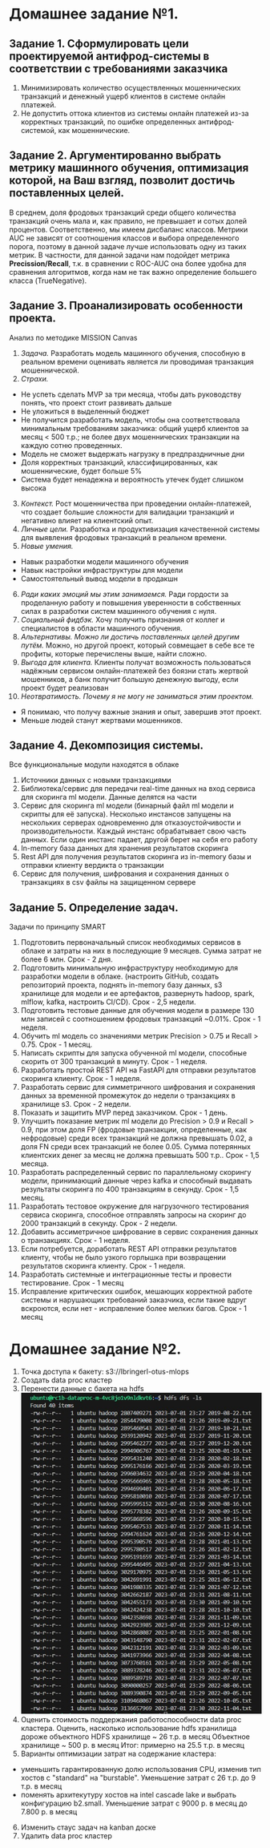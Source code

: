 # Домашнее задание №1.

## Задание 1. Сформулировать цели проектируемой антифрод-системы в соответствии с требованиями заказчика
1. Минимизировать количество осуществленных мошеннических транзакций и денежный ущерб клиентов в системе онлайн платежей.
2. Не допустить оттока клиентов из системы онлайн платежей из-за корректных транзакций, по ошибке определенных антифрод-системой, как мошеннические.

## Задание 2. Аргументированно выбрать метрику машинного обучения, оптимизация которой, на Ваш взгляд, позволит достичь поставленных целей.

В среднем, доля фродовых транзакций среди общего количества транзакций очень мала и, как правило, не превышает и сотых долей процентов. Соответственно, мы имеем дисбаланс классов. Метрики AUC не зависят от соотношения классов и выбора определенного порога, поэтому в данной задаче лучше использовать одну из таких метрик. В частности, для данной задачи нам подойдет метрика **Precission/Recall**, т.к. в сравнении с ROC-AUC она более удобна для сравнения алгоритмов, когда нам не так важно определение большего класса (TrueNegative).

## Задание 3. Проанализировать особенности проекта.

Анализ по методике MISSION Canvas
 1. *Задача.* Разработать модель машинного обучения, способную в реальном времени оценивать является ли проводимая транзакция мошеннической.
 2. *Страхи.* 
- Не успеть сделать MVP за три месяца, чтобы дать руководству понять, что проект стоит развивать дальше
 - Не уложиться в выделенный бюджет
 - Не получится разработать модель, чтобы она соответствовала минимальным требованиям заказчика: общий ущерб клиентов за месяц < 500 т.р.; не более двух мошеннических транзакции на каждую сотню проведенных.
 - Модель не сможет выдержать нагрузку в предпраздничные дни
 - Доля корректных транзакций, классифицированных, как мошеннические, будет больше 5%
 - Система будет ненадежна и вероятность утечек будет слишком высока
 3. *Контекст.* Рост мошенничества при проведении онлайн-платежей, что создает большие сложности для валидации транзакций и негативно влияет на клиентский опыт.
 4. *Личные цели.* Разработка и продуктивизация качественной системы для выявления фродовых транзакций в реальном времени.
 5. *Новые умения.*
 - Навык разработки модели машинного обучения
 - Навык настройки инфраструктуры для модели
 - Самостоятельный вывод модели в продакшн
6. *Ради каких эмоций мы этим занимаемся.* Ради гордости за проделанную работу и повышения уверенности в собственных силах в разработки систем машинного обучения с нуля.
7. *Социальный фидбэк.* Хочу получить признания от коллег и специалистов в области машинного обучения.
8. *Альтернативы. Можно ли достичь поставленных целей другим путём.* Можно, но другой проект, который совмещает в себе все те профиты, которые перечислены выше, найти сложно.
9. *Выгода для клиента.* Клиенты получат возможность пользоваться надёжным сервисом онлайн-платежей без боязни стать жертвой мошенников, а банк получит большую денежную выгоду, если проект будет реализован
10. *Неотвратимость. Почему я не могу не заниматься этим проектом.*
- Я понимаю, что получу важные знания и опыт, завершив этот проект.
- Меньше людей станут жертвами мошенников.

## Задание 4. Декомпозиция системы.

Все функциональные модули находятся в облаке
1. Источники данных с новыми транзакциями
2. Библиотека/сервис для передачи real-time данных на вход сервиса для скоринга ml модели. Данные делятся на части
3. Сервис для скоринга ml модели (бинарный файл ml модели и скрипты для её запуска). Несколько инстансов запущены на нескольких серверах одновременно для отказоустойчивости и производительности. Каждый инстанс обрабатывает свою часть данных. Если один инстанс падает, другой берет на себя его работу
4. In-memory база данных для хранения результатов скоринга
5. Rest API для получения результатов скоринга из in-memory базы и отправки клиенту вердикта о транзакции
6. Сервис для получения, шифрования и сохранения данных о транзакциях в csv файлы на защищенном сервере

## Задание 5. Определение задач.

Задачи по принципу SMART

1. Подготовить первоначальный список необходимых сервисов в облаке и затраты на них в последующие 9 месяцев. Сумма затрат не более 6 млн. Срок - 2 дня.
2. Подготовить минимальную инфраструктуру необходимую для разработки модели в облаке. (настроить GitHub, создать репозиторий проекта, поднять in-memory базу данных, s3 хранилище для модели и ее артефактов, развернуть hadoop, spark, mlflow, kafka, настроить CI/CD). Срок - 2,5 недели.
3. Подготовить тестовые данные для обучения модели в размере 130 млн записей с соотношением фродовых транзакций ~0.01%. Срок - 1 неделя.
4. Обучить ml модель со значениями метрик Precision > 0.75 и Recall > 0.75. Срок - 1 месяц.
5. Написать скрипты для запуска обученной ml модели, способные скорить от 300 транзакций в минуту. Срок - 1 неделя.
6. Разработать простой REST API на FastAPI для отправки результатов скоринга клиенту. Срок - 1 неделя.
7. Разработать сервис для симметричного шифрования и сохранения данных за временной промежуток до недели о транзакциях в хранилище s3. Срок - 2 недели.
8. Показать и защитить MVP перед заказчиком. Срок - 1 день.
9. Улучшить показание метрик ml модели до Precision > 0.9 и Recall > 0.9, при этом доля FP (фродовые транзакции, определенные, как нефродовые) среди всех транзакций не должна превышать 0.02, а доля FN среди всех транзакций не более 0.05. Сумма потерянных клиентских денег за месяц не должна превышать 500 т.р.. Срок - 1,5 месяца.
10. Разработать распределенный сервис по параллельному скорингу модели, принимающий данные через kafka и способный выдавать результаты скоринга по 400 транзакциям в секунду. Срок - 1,5 месяц.
11. Разработать тестовое окружение для нагрузочного тестирования сервиса скоринга, способное отправлять запросы на скоринг до 2000 транзакций в секунду. Срок - 2 недели. 
12. Добавить ассиметричное шифрование в сервис сохранения данных о транзакциях. Срок - 1 неделя.
13. Если потребуется, доработать REST API отправки результатов клиенту, чтобы не было узкого горлышка при возвращении результатов скоринга клиенту. Срок - 1 неделя.
14. Разработать системные и интеграционные тесты и провести тестирование. Срок - 1 месяц
15. Исправление критических ошибок, мешающих корректной работе системы и нарушающих требований заказчика, если такие вдруг вскроются, если нет - исправление более мелких багов. Срок - 1 месяц


# Домашнее задание №2.

1. Точка доступа к бакету: s3://lbringerl-otus-mlops
2. Создать data proc кластер
3. Перенести данные с бакета на hdfs
![Alt text](image.png)
4. Оценить стоимость поддержания работоспособности data proc кластера.
Оценить, насколько использование hdfs хранилища дороже объектного
HDFS хранилище ~ 26 т.р. в месяц
Объектное хранилище ~ 500 р. в месяц
Итог: примерно на 25.5 т.р. в месяц
5. Варианты оптимизации затрат на содержание кластера:
 - уменьшить гарантированную долю использования CPU, изменив тип хостов с "standard" на "burstable". Уменьшение затрат с 26 т.р. до 9 т.р. в месяц
 - поменять архитекутуру хостов на intel cascade lake и выбрать конфигурацию b2.small. Уменьшение затрат с 9000 р. в месяц до 7.800 р. в месяц
6. Изменить стаус задач на kanban доске
7. Удалить data proc кластер

